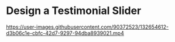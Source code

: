 # Design a Testimonial Slider


https://user-images.githubusercontent.com/90372523/132654612-d3b06c1e-cbfc-42d7-9297-94dba8939021.mp4

